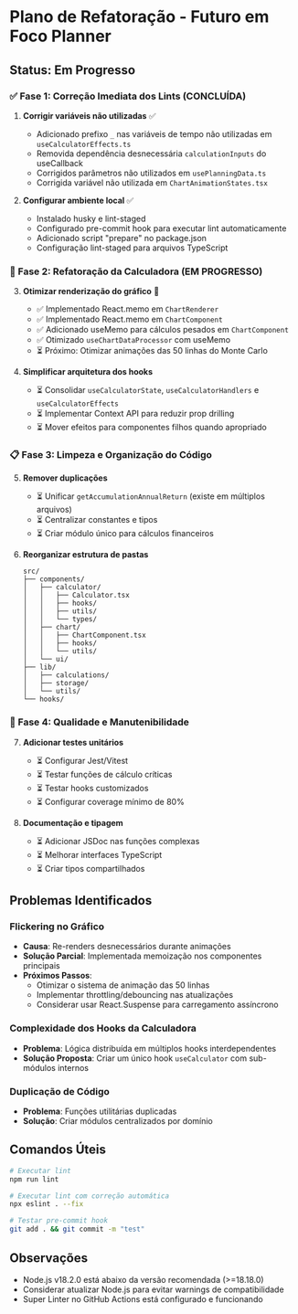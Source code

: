 # Plano de Refatoração - Futuro em Foco Planner

## Status: Em Progresso

### ✅ Fase 1: Correção Imediata dos Lints (CONCLUÍDA)

1. **Corrigir variáveis não utilizadas** ✅
   - Adicionado prefixo `_` nas variáveis de tempo não utilizadas em `useCalculatorEffects.ts`
   - Removida dependência desnecessária `calculationInputs` do useCallback
   - Corrigidos parâmetros não utilizados em `usePlanningData.ts`
   - Corrigida variável não utilizada em `ChartAnimationStates.tsx`

2. **Configurar ambiente local** ✅
   - Instalado husky e lint-staged
   - Configurado pre-commit hook para executar lint automaticamente
   - Adicionado script "prepare" no package.json
   - Configuração lint-staged para arquivos TypeScript

### 🔄 Fase 2: Refatoração da Calculadora (EM PROGRESSO)

3. **Otimizar renderização do gráfico** 🔄
   - ✅ Implementado React.memo em `ChartRenderer`
   - ✅ Implementado React.memo em `ChartComponent`
   - ✅ Adicionado useMemo para cálculos pesados em `ChartComponent`
   - ✅ Otimizado `useChartDataProcessor` com useMemo
   - ⏳ Próximo: Otimizar animações das 50 linhas do Monte Carlo

4. **Simplificar arquitetura dos hooks**
   - ⏳ Consolidar `useCalculatorState`, `useCalculatorHandlers` e `useCalculatorEffects`
   - ⏳ Implementar Context API para reduzir prop drilling
   - ⏳ Mover efeitos para componentes filhos quando apropriado

### 📋 Fase 3: Limpeza e Organização do Código

5. **Remover duplicações**
   - ⏳ Unificar `getAccumulationAnnualReturn` (existe em múltiplos arquivos)
   - ⏳ Centralizar constantes e tipos
   - ⏳ Criar módulo único para cálculos financeiros

6. **Reorganizar estrutura de pastas**
   ```
   src/
   ├── components/
   │   ├── calculator/
   │   │   ├── Calculator.tsx
   │   │   ├── hooks/
   │   │   ├── utils/
   │   │   └── types/
   │   ├── chart/
   │   │   ├── ChartComponent.tsx
   │   │   ├── hooks/
   │   │   └── utils/
   │   └── ui/
   ├── lib/
   │   ├── calculations/
   │   ├── storage/
   │   └── utils/
   └── hooks/
   ```

### 🧪 Fase 4: Qualidade e Manutenibilidade

7. **Adicionar testes unitários**
   - ⏳ Configurar Jest/Vitest
   - ⏳ Testar funções de cálculo críticas
   - ⏳ Testar hooks customizados
   - ⏳ Configurar coverage mínimo de 80%

8. **Documentação e tipagem**
   - ⏳ Adicionar JSDoc nas funções complexas
   - ⏳ Melhorar interfaces TypeScript
   - ⏳ Criar tipos compartilhados

## Problemas Identificados

### Flickering no Gráfico
- **Causa**: Re-renders desnecessários durante animações
- **Solução Parcial**: Implementada memoização nos componentes principais
- **Próximos Passos**: 
  - Otimizar o sistema de animação das 50 linhas
  - Implementar throttling/debouncing nas atualizações
  - Considerar usar React.Suspense para carregamento assíncrono

### Complexidade dos Hooks da Calculadora
- **Problema**: Lógica distribuída em múltiplos hooks interdependentes
- **Solução Proposta**: Criar um único hook `useCalculator` com sub-módulos internos

### Duplicação de Código
- **Problema**: Funções utilitárias duplicadas
- **Solução**: Criar módulos centralizados por domínio

## Comandos Úteis

```bash
# Executar lint
npm run lint

# Executar lint com correção automática
npx eslint . --fix

# Testar pre-commit hook
git add . && git commit -m "test"
```

## Observações

- Node.js v18.2.0 está abaixo da versão recomendada (>=18.18.0)
- Considerar atualizar Node.js para evitar warnings de compatibilidade
- Super Linter no GitHub Actions está configurado e funcionando 